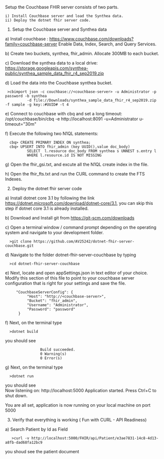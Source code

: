 Setup the Couchbase FHIR server consists of two parts. 

    i) Install Couchbase server and load the Synthea data.
    ii) Deploy the dotnet fhir server code.

1. Setup the Couchbase server and Synthea data

a)  Install couchbase : https://www.couchbase.com/downloads?family=couchbase-server
    Enable Data, Index, Search, and Query Services.
    
b)  Create two buckets, synthea, fhir_admin. Allocate 300MB to each bucket.

c)  Download the synthea data to a local drive: https://storage.googleapis.com/synthea-public/synthea_sample_data_fhir_r4_sep2019.zip

d)  Load the data into the Couchbase synthea bucket.

     >cbimport json -c couchbase://<couchbase-server> -u Administrator -p password -b synthea 
              -d file://Downloads/synthea_sample_data_fhir_r4_sep2019.zip  -f sample -g key::#UUID# -t 4
    
e)  Connect to couchbase with cbq and set a long timeout:  /opt/couchbase/bin/cbq -e http://localhost:8091 
              -u=Administrator  u-timeout="30m"
              
f)  Execute the following two N1QL statements:

      cbq> CREATE PRIMARY INDEX ON synthea;
      cbq> UPSERT INTO fhir_admin (key UUID(),value doc_body)
              SELECT  l.resource doc_body FROM synthea s UNNEST s.entry l
              WHERE l.resource.id IS NOT MISSING
              
g)  Open the fhir_gsi.txt, and excute all the N1QL create index in the file.

h)  Open the fhir_fts.txt and run the CURL command to create the FTS Indexes.

2. Deploy the dotnet fhir server code

a) Install dotnet core 3.1 by following the link https://dotnet.microsoft.com/download/dotnet-core/3.1, 
      you can skip this step if dotnet core 3.1 is already installed.
      
b) Download and Install git from https://git-scm.com/downloads

c) Open a terminal window / command prompt depending on the operating system and navigate to your development folder.

      >git clone https://github.com/AV25242/dotnet-fhir-server-couchbase.git
   
d) Navigate to the folder dotnet-fhir-server-couchbase by typing 

      >cd dotnet-fhir-server-couchbase
   
e) Next, locate and open appSettings.json in text editor of your choice.
   Modify this section of this file to point to your couchbase server configuration that is right for your settings and          save the file.
         
         "CouchbaseServerConfig": {
              "Host": "http://<couchbase-server>",
              "Bucket": "fhir_admin",
              "Username": "Administrator",
              "Password": "password"
          }
          
f) Next, on the terminal type

      >dotnet build      
   you should see    
   
                    Build succeeded.
                    0 Warning(s)
                    0 Error(s)

g) Next, on the terminal type

      >dotnet run     
   you should see            
                Now listening on: http://localhost:5000
                Application started. Press Ctrl+C to shut down.
                
You are all set, application is now running on your local machine on port 5000

3) Verify that everything is working ( Fun with CURL - API Readiness) 

a) Search Patient by Id as Field

       >curl -v http://localhost:5000/FHIR/api/Patient/e3ae7831-14c8-4d13-a8fb-dad68fa12bc9
  you shoud see the patient document      
  
